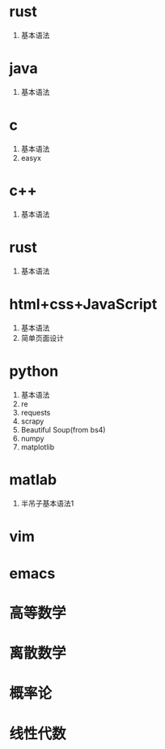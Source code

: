 # rust

 1. 基本语法

# java

 1. 基本语法

# c

 1. 基本语法
 2. easyx


# c++

 1. 基本语法

# rust

 1. 基本语法

# html+css+JavaScript

 1. 基本语法
 2. 简单页面设计

# python

 1. 基本语法
 2. re
 3. requests
 4. scrapy
 5. Beautiful Soup(from bs4)
 6. numpy
 7. matplotlib

# matlab

 1. 半吊子基本语法1

# vim
# emacs
# 高等数学
# 离散数学
# 概率论
# 线性代数

<!--stackedit_data:
eyJoaXN0b3J5IjpbMTg1NTU0MTc0NywtOTI1ODYzOTQ4XX0=
-->
